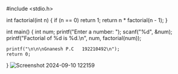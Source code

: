 #include <stdio.h>

int factorial(int n) {
    if (n == 0)
        return 1;
    return n * factorial(n - 1);
}

int main() {
    int num;
    printf("Enter a number: ");
    scanf("%d", &num);
    printf("Factorial of %d is %d.\n", num, factorial(num));

    printf("\n\n\nGnanesh P.C   192210492\n");
    return 0;
}
![Screenshot 2024-09-10 122159](https://github.com/user-attachments/assets/bda80ae0-daf9-48d5-b6dd-c3030b5d49d1)
